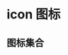 # icon 图标

## 图标集合

<div class="icon-list">
  <rty-svg v-for="item in svgArr" :key="item" :name="item"/>
</div>

<script setup>
import { ref } from 'vue'
import { rtySvg } from 'rty-ui-plus'
import 'rty-ui-plus/es/style.css'

const modules = import.meta.globEager('../node_modules/rty-ui-plus/src/assets/svg/*.svg')
let svgArr = ref([])
for(const path in modules) {
  let itemArr = path.split('/')
  svgArr.value.push(itemArr[itemArr.length - 1].split('.')[0])
}
</script>

<style lang="scss" scoped>
.icon-list {
  display: flex;
  flex-wrap: wrap;
}
</style>
